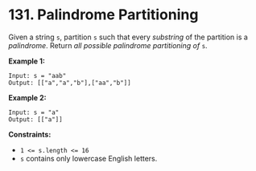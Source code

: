 # 131. Palindrome Partitioning

Given a string `s`, partition `s` such that every *substring* of the partition is a *palindrome*. Return *all possible palindrome partitioning of* `s`.

**Example 1:**

```()
Input: s = "aab"
Output: [["a","a","b"],["aa","b"]]
```

**Example 2:**

```()
Input: s = "a"
Output: [["a"]]
```

**Constraints:**

- `1 <= s.length <= 16`
- `s` contains only lowercase English letters.
